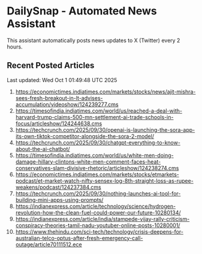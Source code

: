 # DailySnap - Automated News Assistant

This assistant automatically posts news updates to X (Twitter) every 2 hours.

## Recent Posted Articles

Last updated: Wed Oct  1 01:49:48 UTC 2025

1. https://economictimes.indiatimes.com/markets/stocks/news/ajit-mishra-sees-fresh-breakout-in-lt-advises-accumulation/videoshow/124239277.cms
2. https://timesofindia.indiatimes.com/world/us/reached-a-deal-with-harvard-trump-claims-500-mn-settlement-ai-trade-schools-in-focus/articleshow/124244638.cms
3. https://techcrunch.com/2025/09/30/openai-is-launching-the-sora-app-its-own-tiktok-competitor-alongside-the-sora-2-model/
4. https://techcrunch.com/2025/09/30/chatgpt-everything-to-know-about-the-ai-chatbot/
5. https://timesofindia.indiatimes.com/world/us/white-men-doing-damage-hillary-clintons-white-men-comment-faces-heat-conservatives-slam-divisive-rhetoric/articleshow/124238274.cms
6. https://economictimes.indiatimes.com/markets/stocks/etmarkets-podcast/et-market-watch-nifty-sensex-log-8th-straight-loss-as-rupee-weakens/podcast/124237384.cms
7. https://techcrunch.com/2025/09/30/nothing-launches-ai-tool-for-building-mini-apps-using-prompts/
8. https://indianexpress.com/article/technology/science/hydrogen-revolution-how-the-clean-fuel-could-power-our-future-10280134/
9. https://indianexpress.com/article/india/stampede-vijay-rally-criticism-conspiracy-theories-tamil-nadu-youtuber-online-posts-10280001/
10. https://www.thehindu.com/sci-tech/technology/crisis-deepens-for-australian-telco-optus-after-fresh-emergency-call-outage/article70111512.ece
